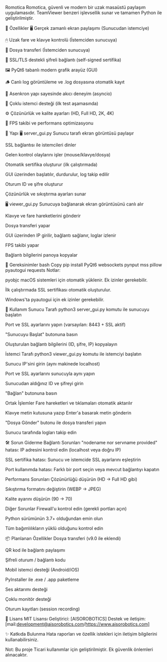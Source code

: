 Romotica
Romotica, güvenli ve modern bir uzak masaüstü paylaşım uygulamasıdır.
TeamViewer benzeri işlevsellik sunar ve tamamen Python ile geliştirilmiştir.

🚀 Özellikler
🖥 Gerçek zamanlı ekran paylaşımı (Sunucudan istemciye)

🖱 Uzak fare ve klavye kontrolü (İstemciden sunucuya)

📁 Dosya transferi (İstemciden sunucuya)

🔐 SSL/TLS destekli şifreli bağlantı (self-signed sertifika)

🖼 PyQt6 tabanlı modern grafik arayüz (GUI)

🪵 Canlı log görüntüleme ve .log dosyasına otomatik kayıt

🔄 Asenkron yapı sayesinde akıcı deneyim (asyncio)

🧪 Çoklu istemci desteği (ilk test aşamasında)

⚙️ Çözünürlük ve kalite ayarları (HD, Full HD, 2K, 4K)

🔢 FPS takibi ve performans optimizasyonu

📁 Yapı
🖥 server_gui.py
Sunucu tarafı ekran görüntüsü paylaşır

SSL bağlantısı ile istemcileri dinler

Gelen kontrol olaylarını işler (mouse/klavye/dosya)

Otomatik sertifika oluşturur (ilk çalıştırmada)

GUI üzerinden başlatılır, durdurulur, log takip edilir

Oturum ID ve şifre oluşturur

Çözünürlük ve sıkıştırma ayarları sunar

🖥 viewer_gui.py
Sunucuya bağlanarak ekran görüntüsünü canlı alır

Klavye ve fare hareketlerini gönderir

Dosya transferi yapar

GUI üzerinden IP girilir, bağlantı sağlanır, loglar izlenir

FPS takibi yapar

Bağlantı bilgilerini panoya kopyalar

🔧 Gereksinimler
bash
Copy
pip install PyQt6 websockets pynput mss pillow pyautogui requests
Notlar:

pyobjc macOS sistemleri için otomatik yüklenir. Ek izinler gerekebilir.

İlk çalıştırmada SSL sertifikası otomatik oluşturulur.

Windows'ta pyautogui için ek izinler gerekebilir.

🧪 Kullanım
Sunucu Tarafı
python3 server_gui.py komutu ile sunucuyu başlatın

Port ve SSL ayarlarını yapın (varsayılan: 8443 + SSL aktif)

"Sunucuyu Başlat" butonuna basın

Oluşturulan bağlantı bilgilerini (ID, şifre, IP) kopyalayın

İstemci Tarafı
python3 viewer_gui.py komutu ile istemciyi başlatın

Sunucu IP'sini girin (aynı makinede localhost)

Port ve SSL ayarlarını sunucuyla aynı yapın

Sunucudan aldığınız ID ve şifreyi girin

"Bağlan" butonuna basın

Ortak İşlemler
Fare hareketleri ve tıklamaları otomatik aktarılır

Klavye metin kutusuna yazıp Enter'a basarak metin gönderin

"Dosya Gönder" butonu ile dosya transferi yapın

Sunucu tarafında logları takip edin

🛠 Sorun Giderme
Bağlantı Sorunları
"nodename nor servname provided" hatası: IP adresini kontrol edin (localhost veya doğru IP)

SSL sertifika hatası: Sunucu ve istemcide SSL ayarlarını eşleştirin

Port kullanımda hatası: Farklı bir port seçin veya mevcut bağlantıyı kapatın

Performans Sorunları
Çözünürlüğü düşürün (HD -> Full HD gibi)

Sıkıştırma formatını değiştirin (WEBP -> JPEG)

Kalite ayarını düşürün (90 -> 70)

Diğer Sorunlar
Firewall'u kontrol edin (gerekli portları açın)

Python sürümünün 3.7+ olduğundan emin olun

Tüm bağımlılıkların yüklü olduğunu kontrol edin

📦 Planlanan Özellikler
Dosya transferi (v9.0 ile eklendi)

QR kod ile bağlantı paylaşımı

Şifreli oturum / bağlantı kodu

Mobil istemci desteği (Android/iOS)

PyInstaller ile .exe / .app paketleme

Ses aktarımı desteği

Çoklu monitör desteği

Oturum kayıtları (session recording)

📄 Lisans
MIT Lisansı
Geliştirici: [AISOROBOTICS]
Destek ve iletişim: [mail:development@aisorobotics.com/https://www.aisorobotics.com]

✨ Katkıda Bulunma
Hata raporları ve özellik istekleri için iletişim bilgilerini kullanabilirsiniz.

Not: Bu proje Ticari kullanımlar için geliştirilmiştir. Ek güvenlik önlemleri alınacaktır.